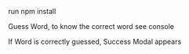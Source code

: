 run npm install

Guess Word, to know the correct word see console

If Word is correctly guessed, Success Modal appears
